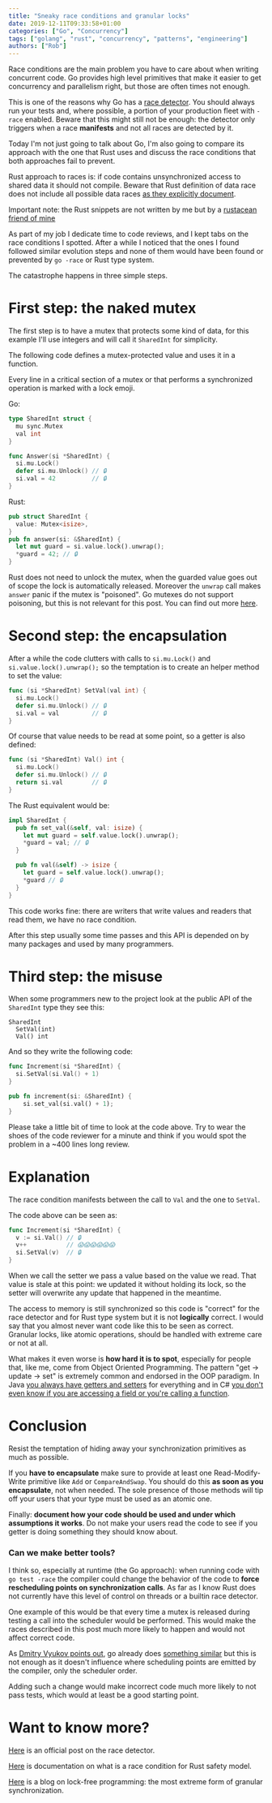 ```yaml
---
title: "Sneaky race conditions and granular locks"
date: 2019-12-11T09:33:58+01:00
categories: ["Go", "Concurrency"]
tags: ["golang", "rust", "concurrency", "patterns", "engineering"]
authors: ["Rob"]
---
```


Race conditions are the main problem you have to care about when writing concurrent code. Go provides high level primitives that make it easier to get concurrency and parallelism right, but those are often times not enough.

This is one of the reasons why Go has a [race detector](https://blog.golang.org/race-detector). You should always run your tests and, where possible, a portion of your production fleet with `-race` enabled. Beware that this might still not be enough: the detector only triggers when a race **manifests** and not all races are detected by it.

Today I'm not just going to talk about Go, I'm also going to compare its approach with the one that Rust uses and discuss the race conditions that both approaches fail to prevent.

Rust approach to races is: if code contains unsynchronized access to shared data it should not compile. Beware that Rust definition of data race does not include all possible data races [as they explicitly document](https://doc.rust-lang.org/nomicon/races.html).

Important note: the Rust snippets are not written by me but by a [rustacean friend of mine](https://twitter.com/karroffel)

As part of my job I dedicate time to code reviews, and I kept tabs on the race conditions I spotted. After a while I noticed that the ones I found followed similar evolution steps and none of them would have been found or prevented by `go -race` or Rust type system.

The catastrophe happens in three simple steps.

# First step: the naked mutex
The first step is to have a mutex that protects some kind of data, for this example I'll use integers and will call it `SharedInt` for simplicity.

The following code defines a mutex-protected value and uses it in a function.

Every line in a critical section of a mutex or that performs a synchronized operation is marked with a lock emoji.

Go:
```go
type SharedInt struct {
  mu sync.Mutex
  val int
}

func Answer(si *SharedInt) {
  si.mu.Lock()
  defer si.mu.Unlock() // 🔒
  si.val = 42          // 🔒
}
```

Rust:
```rust
pub struct SharedInt {
  value: Mutex<isize>,
}
pub fn answer(si: &SharedInt) {
  let mut guard = si.value.lock().unwrap();
  *guard = 42; // 🔒
}
```
Rust does not need to unlock the mutex, when the guarded value goes out of scope the lock is automatically released.
Moreover the `unwrap` call makes `answer` panic if the mutex is "poisoned". Go mutexes do not support poisoning, but this is not relevant for this post. You can find out more [here](https://doc.rust-lang.org/std/sync/struct.Mutex.html).

# Second step: the encapsulation
After a while the code clutters with calls to `si.mu.Lock()` and `si.value.lock().unwrap();` so the temptation is to create an helper method to set the value:

```go
func (si *SharedInt) SetVal(val int) {
  si.mu.Lock()
  defer si.mu.Unlock() // 🔒
  si.val = val         // 🔒
}
```
Of course that value needs to be read at some point, so a getter is also defined:
```go
func (si *SharedInt) Val() int {
  si.mu.Lock()
  defer si.mu.Unlock() // 🔒
  return si.val        // 🔒
}
```
The Rust equivalent would be:
```rust
impl SharedInt {
  pub fn set_val(&self, val: isize) {
    let mut guard = self.value.lock().unwrap();
    *guard = val; // 🔒
  }

  pub fn val(&self) -> isize {
    let guard = self.value.lock().unwrap();
    *guard // 🔒
  }
}
```
This code works fine: there are writers that write values and readers that read them, we have no race condition.

After this step usually some time passes and this API is depended on by many packages and used by many programmers.

# Third step: the misuse
When some programmers new to the project look at the public API of the `SharedInt` type they see this:
```
SharedInt
  SetVal(int)
  Val() int
```
And so they write the following code:
```go
func Increment(si *SharedInt) {
  si.SetVal(si.Val() + 1)
}
```
```rust
pub fn increment(si: &SharedInt) {
    si.set_val(si.val() + 1);
}
```
Please take a little bit of time to look at the code above. Try to wear the shoes of the code reviewer for a minute and think if you would spot the problem in a ~400 lines long review.

# Explanation
The race condition manifests between the call to `Val` and the one to `SetVal`.

The code above can be seen as:
```go
func Increment(si *SharedInt) {
  v := si.Val() // 🔒
  v++           // 😱😱😱😱😱😱
  si.SetVal(v)  // 🔒
}
```
When we call the setter we pass a value based on the value we read. That value is stale at this point: we updated it without holding its lock, so the setter will overwrite any update that happened in the meantime.

The access to memory is still synchronized so this code is "correct" for the race detector and for Rust type system but it is not **logically** correct. I would say that you almost never want code like this to be seen as correct. Granular locks, like atomic operations, should be handled with extreme care or not at all.

What makes it even worse is **how hard it is to spot**, especially for people that, like me, come from Object Oriented Programming. The pattern "get -> update -> set" is extremely common and endorsed in the OOP paradigm. In Java [you always have getters and setters](https://www.w3schools.com/java/java_encapsulation.asp) for everything and in C# [you don't even know if you are accessing a field or you're calling a function](https://docs.microsoft.com/en-us/dotnet/csharp/programming-guide/classes-and-structs/using-properties).

# Conclusion
Resist the temptation of hiding away your synchronization primitives as much as possible.

If you **have to encapsulate** make sure to provide at least one Read-Modify-Write primitive like `Add` or `CompareAndSwap`. You should do this **as soon as you encapsulate**, not when needed.
The sole presence of those methods will tip off your users that your type must be used as an atomic one.

Finally: **document how your code should be used and under which assumptions it works**. Do not make  your users read the code to see if you getter is doing something they should know about.

### Can we make better tools?

I think so, especially at runtime (the Go approach): when running code with `go test -race` the compiler could change the behavior of the code to **force rescheduling points on synchronization calls**. As far as I know Rust does not currently have this level of control on threads or a builtin race detector.

One example of this would be that every time a mutex is released during testing a call into the scheduler would be performed. This would make the races described in this post much more likely to happen and would not affect correct code.

As [Dmitry Vyukov points out](https://twitter.com/dvyukov/status/1205382645405954048?s=20), go already does [something similar](https://github.com/golang/go/blob/0497f911acbb33efbeac7271dc46e920fe26f4b8/src/runtime/proc.go#L4932-L4941) but this is not enough as it doesn't influence where scheduling points are emitted by the compiler, only the scheduler order.

Adding such a change would make incorrect code much more likely to not pass tests, which would at least be a good starting point.

# Want to know more?

[Here](https://blog.golang.org/race-detector) is an official post on the race detector.

[Here](https://doc.rust-lang.org/nomicon/races.html) is documentation on what is a race condition for Rust safety model.

[Here](http://www.1024cores.net/) is a blog on lock-free programming: the most extreme form of granular synchronization.
